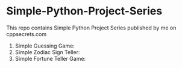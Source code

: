 # Simple-Python-Project-Series
This repo contains Simple Python Project Series published by me on cppsecrets.com

1. Simple Guessing Game: 
2. Simple Zodiac Sign Teller: 
3. Simple Fortune Teller Game: 
